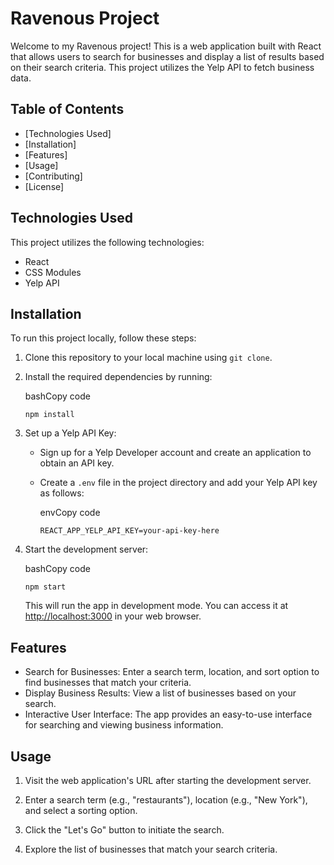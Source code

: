 Ravenous Project
================

Welcome to my Ravenous project! This is a web application built with React that allows users to search for businesses and display a list of results based on their search criteria. This project utilizes the Yelp API to fetch business data.

Table of Contents
-----------------

-   [Technologies Used]
-   [Installation]
-   [Features]
-   [Usage]
-   [Contributing]
-   [License]

Technologies Used
-----------------

This project utilizes the following technologies:

-   React
-   CSS Modules
-   Yelp API

Installation
------------

To run this project locally, follow these steps:

1.  Clone this repository to your local machine using `git clone`.

2.  Install the required dependencies by running:

    bashCopy code

    `npm install`

3.  Set up a Yelp API Key:

    -   Sign up for a Yelp Developer account and create an application to obtain an API key.
    -   Create a `.env` file in the project directory and add your Yelp API key as follows:

        envCopy code

        `REACT_APP_YELP_API_KEY=your-api-key-here`

4.  Start the development server:

    bashCopy code

    `npm start`

    This will run the app in development mode. You can access it at [http://localhost:3000](http://localhost:3000/) in your web browser.

Features
--------

-   Search for Businesses: Enter a search term, location, and sort option to find businesses that match your criteria.
-   Display Business Results: View a list of businesses based on your search.
-   Interactive User Interface: The app provides an easy-to-use interface for searching and viewing business information.

Usage
-----

1.  Visit the web application's URL after starting the development server.

2.  Enter a search term (e.g., "restaurants"), location (e.g., "New York"), and select a sorting option.

3.  Click the "Let's Go" button to initiate the search.

4.  Explore the list of businesses that match your search criteria.
